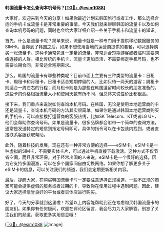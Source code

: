 **韩国流量卡怎么查询本机号码？[[TG💪+ @esim1088](https://t.me/s/esim1088)]**

大家好，欢迎来到今天的分享！如果你最近计划去韩国旅行或者工作，那么选择合适的手机卡或流量卡是非常重要的事情。今天我们就来聊聊韩国的流量卡以及如何查询本机号码的问题，同时也会给大家详细介绍一些关于手机卡和流量卡的知识。

首先，什么是流量卡呢？简单来说，流量卡就是一种专门用于提供移动数据服务的SIM卡。当你到了韩国之后，如果不想使用当地的运营商提供的套餐，可以选择购买一张流量卡。这种卡通常包含一定量的流量，非常适合短期游客或者临时需要网络连接的人群。相比传统的手机卡，流量卡更加灵活，不需要绑定手机号码，也不需要长期合同，非常适合短期需求。

那么，韩国的流量卡有哪些种类呢？目前市面上主要有三种类型的流量卡：日租卡、周租卡和月租卡。日租卡适合短期停留的人，比如只待一两天的游客；周租卡则适合一周左右的行程；而月租卡则是为那些在韩国逗留时间较长的朋友准备的。这些卡的价格根据流量大小和使用天数有所不同，但总体来说性价比都很高。

接下来，我们重点来说说如何查询本机号码。在韩国，无论是使用本地运营商的卡还是流量卡，查询本机号码的方法其实很简单。如果你是通过韩国本地运营商购买的手机卡，可以直接拨打运营商的客服热线，比如SK Telecom、KT或者LG U+，他们会帮助你查询号码。如果是流量卡，很多品牌都会附带一个简单的查询方法，通常是发送特定的短信到指定号码即可。具体的指令可以在卡包装内找到，或者直接联系客服获取帮助。

此外，随着科技的发展，现在还有一种非常方便的选择——eSIM卡。eSIM卡是一种虚拟的SIM卡，不需要实体卡片，可以通过手机直接下载激活。这种方式不仅节省空间，而且非常环保。对于经常出国的人来说，eSIM卡是一个很好的选择，因为它支持多国漫游，可以在多个国家间自由切换网络。如果你想了解更多关于eSIM卡的信息，可以关注我们的频道，我们会定期更新相关内容。

最后，提醒大家，在购买韩国流量卡时一定要注意选择正规渠道。一些不正规的商家可能会提供虚假的服务或者过期的卡，导致你在使用过程中遇到问题。因此，建议大家选择信誉良好的平台或者实体店进行购买。

好了，今天的分享就到这里啦！希望以上内容能帮助到正在考虑购买韩国流量卡的朋友们。如果你有任何疑问，欢迎在评论区留言，我会尽力为大家解答。别忘了关注我们的频道，获取更多实用信息哦！

[[TG💪+ @esim1088](https://t.me/s/esim1088) ![Image](https://i.postimg.cc/4NQfJmqS/Snipaste-2025-05-13-00-14-12.png)]